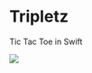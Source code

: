 Tripletz
========

Tic Tac Toe in Swift


![](https://www.mav3r1ck.com/content/images/2014/11/Trip-2x.png)
